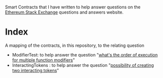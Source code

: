 Smart Contracts that I have written to help answer questions on the [Ethereum Stack Exchange](https://ethereum.stackexchange.com/) questions and answers website.

# Index
A mapping of the contracts, in this repository, to the relating question

* ModifierTest: to help answer the question "[what's the order of execution for multiple function modifiers](https://ethereum.stackexchange.com/questions/29608/whats-the-order-of-execution-for-multiple-function-modifiers/29649#29649)"
* InteractingTokens : to help answer the question "[possibility of creating two interacting tokens](https://ethereum.stackexchange.com/questions/29687/possibility-of-creating-two-interacting-tokens?noredirect=1#comment31708_29687)"